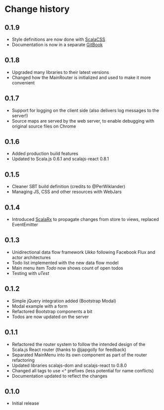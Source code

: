# Change history

## 0.1.9

* Style definitions are now done with [ScalaCSS](https://github.com/japgolly/scalacss/)
* Documentation is now in a separate [GitBook](http://ochrons.github.io/scalajs-spa-tutorial/)

## 0.1.8

* Upgraded many libraries to their latest versions
* Changed how the MainRouter is initialized and used to make it more convenient

## 0.1.7

* Support for logging on the client side (also delivers log messages to the server!)
* Source maps are served by the web server, to enable debugging with original source files on Chrome

## 0.1.6

* Added production build features
* Updated to Scala.js 0.6.1 and scalajs-react 0.8.1

## 0.1.5

* Cleaner SBT build definition (credits to @PerWiklander)
* Managing JS, CSS and other resources with WebJars

## 0.1.4

* Introduced [ScalaRx](https://github.com/lihaoyi/scala.rx) to propagate changes from store to views, replaced EventEmitter

## 0.1.3

* Unidirectional data flow framework *Ukko* following Facebook Flux and actor architectures
* Todo list implemented with the new data flow model
* Main menu item *Todo* now shows count of open todos
* Testing with *uTest*

## 0.1.2

* Simple jQuery integration added (Bootstrap Modal)
* Modal example with a form
* Refactored Bootstrap components a bit
* Todos are now updated on the server

## 0.1.1

* Refactored the router system to follow the intended design of the Scala.js React router (thanks to @japgolly for feedback)
* Separated MainMenu into its own component as part of the router refactoring
* Updated libraries scalajs-dom and scalajs-react to 0.8.0
* Changed all tags to use <^ prefixes (less potential for name conflicts)
* Documentation updated to reflect the changes

## 0.1.0

* Initial release
